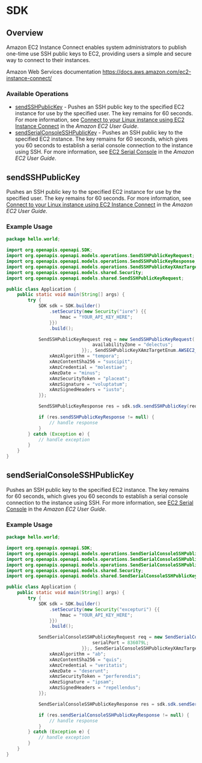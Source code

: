 # SDK

## Overview

Amazon EC2 Instance Connect enables system administrators to publish one-time use SSH public keys to EC2, providing users a simple and secure way to connect to their instances.

Amazon Web Services documentation
<https://docs.aws.amazon.com/ec2-instance-connect/>
### Available Operations

* [sendSSHPublicKey](#sendsshpublickey) - Pushes an SSH public key to the specified EC2 instance for use by the specified user. The key remains for 60 seconds. For more information, see <a href="https://docs.aws.amazon.com/AWSEC2/latest/UserGuide/Connect-using-EC2-Instance-Connect.html">Connect to your Linux instance using EC2 Instance Connect</a> in the <i>Amazon EC2 User Guide</i>.
* [sendSerialConsoleSSHPublicKey](#sendserialconsolesshpublickey) - Pushes an SSH public key to the specified EC2 instance. The key remains for 60 seconds, which gives you 60 seconds to establish a serial console connection to the instance using SSH. For more information, see <a href="https://docs.aws.amazon.com/AWSEC2/latest/UserGuide/ec2-serial-console.html">EC2 Serial Console</a> in the <i>Amazon EC2 User Guide</i>.

## sendSSHPublicKey

Pushes an SSH public key to the specified EC2 instance for use by the specified user. The key remains for 60 seconds. For more information, see <a href="https://docs.aws.amazon.com/AWSEC2/latest/UserGuide/Connect-using-EC2-Instance-Connect.html">Connect to your Linux instance using EC2 Instance Connect</a> in the <i>Amazon EC2 User Guide</i>.

### Example Usage

```java
package hello.world;

import org.openapis.openapi.SDK;
import org.openapis.openapi.models.operations.SendSSHPublicKeyRequest;
import org.openapis.openapi.models.operations.SendSSHPublicKeyResponse;
import org.openapis.openapi.models.operations.SendSSHPublicKeyXAmzTargetEnum;
import org.openapis.openapi.models.shared.Security;
import org.openapis.openapi.models.shared.SendSSHPublicKeyRequest;

public class Application {
    public static void main(String[] args) {
        try {
            SDK sdk = SDK.builder()
                .setSecurity(new Security("iure") {{
                    hmac = "YOUR_API_KEY_HERE";
                }})
                .build();

            SendSSHPublicKeyRequest req = new SendSSHPublicKeyRequest(                new SendSSHPublicKeyRequest("magnam", "debitis", "ipsa") {{
                                availabilityZone = "delectus";
                            }};, SendSSHPublicKeyXAmzTargetEnum.AWSEC2_INSTANCE_CONNECT_SERVICE_SEND_SSH_PUBLIC_KEY) {{
                xAmzAlgorithm = "tempora";
                xAmzContentSha256 = "suscipit";
                xAmzCredential = "molestiae";
                xAmzDate = "minus";
                xAmzSecurityToken = "placeat";
                xAmzSignature = "voluptatum";
                xAmzSignedHeaders = "iusto";
            }};            

            SendSSHPublicKeyResponse res = sdk.sdk.sendSSHPublicKey(req);

            if (res.sendSSHPublicKeyResponse != null) {
                // handle response
            }
        } catch (Exception e) {
            // handle exception
        }
    }
}
```

## sendSerialConsoleSSHPublicKey

Pushes an SSH public key to the specified EC2 instance. The key remains for 60 seconds, which gives you 60 seconds to establish a serial console connection to the instance using SSH. For more information, see <a href="https://docs.aws.amazon.com/AWSEC2/latest/UserGuide/ec2-serial-console.html">EC2 Serial Console</a> in the <i>Amazon EC2 User Guide</i>.

### Example Usage

```java
package hello.world;

import org.openapis.openapi.SDK;
import org.openapis.openapi.models.operations.SendSerialConsoleSSHPublicKeyRequest;
import org.openapis.openapi.models.operations.SendSerialConsoleSSHPublicKeyResponse;
import org.openapis.openapi.models.operations.SendSerialConsoleSSHPublicKeyXAmzTargetEnum;
import org.openapis.openapi.models.shared.Security;
import org.openapis.openapi.models.shared.SendSerialConsoleSSHPublicKeyRequest;

public class Application {
    public static void main(String[] args) {
        try {
            SDK sdk = SDK.builder()
                .setSecurity(new Security("excepturi") {{
                    hmac = "YOUR_API_KEY_HERE";
                }})
                .build();

            SendSerialConsoleSSHPublicKeyRequest req = new SendSerialConsoleSSHPublicKeyRequest(                new SendSerialConsoleSSHPublicKeyRequest("nisi", "recusandae") {{
                                serialPort = 836079L;
                            }};, SendSerialConsoleSSHPublicKeyXAmzTargetEnum.AWSEC2_INSTANCE_CONNECT_SERVICE_SEND_SERIAL_CONSOLE_SSH_PUBLIC_KEY) {{
                xAmzAlgorithm = "ab";
                xAmzContentSha256 = "quis";
                xAmzCredential = "veritatis";
                xAmzDate = "deserunt";
                xAmzSecurityToken = "perferendis";
                xAmzSignature = "ipsam";
                xAmzSignedHeaders = "repellendus";
            }};            

            SendSerialConsoleSSHPublicKeyResponse res = sdk.sdk.sendSerialConsoleSSHPublicKey(req);

            if (res.sendSerialConsoleSSHPublicKeyResponse != null) {
                // handle response
            }
        } catch (Exception e) {
            // handle exception
        }
    }
}
```
